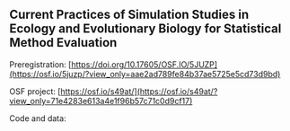 ## Current Practices of Simulation Studies in Ecology and Evolutionary Biology for Statistical Method Evaluation

Preregistration: [https://doi.org/10.17605/OSF.IO/5JUZP](https://osf.io/5juzp/?view_only=aae2ad789fe84b37ae5725e5cd73d9bd)

OSF project: [https://osf.io/s49at/](https://osf.io/s49at/?view_only=71e4283e613a4e1f96b57c71c0d9cf17)

Code and data:  
